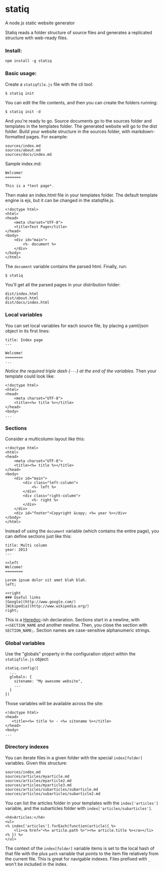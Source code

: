 statiq
======

A node.js static website generator

Statiq reads a folder structure of source files and generates a replicated structure with web-ready files.

### Install:

    npm install -g statiq

### Basic usage:

Create a `statiqfile.js` file with the cli tool:

    $ statiq init

You can edit the file contents, and then you can create the folders running:

    $ statiq init -d

And you're ready to go. Source documents go to the sources folder and templates in the templates folder. The generated website will go to the dist folder. Build your website structure in the sources folder, with markdown-formatted pages. For example:

    sources/index.md
    sources/about.md
    sources/docs/index.md

Sample index.md:

    Welcome!
    =======
    
    This is a *test page*.

Then make an index.html file in your templates folder. The default template engine is ejs, but it can be changed in the statiqfile.js.

    <!doctype html>
    <html>
    <head>
        <meta charset="UTF-8">
        <title>Test Page</title>
    </head>
    <body>
        <div id="main">
            <%- document %>
        </div>
    </body>
    </html>

The `document` variable contains the parsed html.
Finally, run:

    $ statiq

You'll get all the parsed pages in your distribution folder:

    dist/index.html
    dist/about.html
    dist/docs/index.html

### Local variables

You can set local variables for each source file, by placing a yaml/json object in its first lines:

    title: Index page
    ---
    
    Welcome!
    ========
    ...


*Notice the required triple dash (`---`) at the end of the variables.*
Then your template could look like:

    <!doctype html>
    <html>
    <head>
        <meta charset="UTF-8">
        <title><%= title %></title>
    </head>
    <body>
    ...

### Sections

Consider a multicolumn layout like this:

    <!doctype html>
    <html>
    <head>
        <meta charset="UTF-8">
        <title><%= title %></title>
    </head>
    <body>
        <div id="main">
            <div class="left-column">
                <%- left %>
            </div>
            <div class="right-column">
                <%- right %>
            </div>
        </div>
        <div id="footer">Copyright &copy; <%= year %></div>
    </body>
    </html>

Instead of using the `document` variable (which contains the entire page), you can define sections just like this:

    title: Multi column
    year: 2013
    ---
    
    <<left
    Welcome!
    ========
    
    Lorem ipsum dolor sit amet blah blah.
    left;
    
    <<right
    ### Useful links
    [Google](http://www.google.com/)
    [Wikipedia](http://www.wikipedia.org/)
    right;

This is a [Heredoc](http://en.wikipedia.org/wiki/Here_document)-ish declaration.
Sections start in a newline, with `<<SECTION_NAME` and another newline.
Then, you close the section with `SECTION_NAME;`.
Section names are case-sensitive alphanumeric strings.

### Global variables

Use the "globals" property in the configuration object within the `statiqfile.js` object:

    statiq.config({
      ...
      globals: {
        sitename: "My awesome website",
        ...
      }
    })

Those variables will be available across the site:

    <!doctype html>
    <head>
       <title><%= title %> - <%= sitename %></title>
    </head>
    <body>
    ...

### Directory indexes

You can iterate files in a given folder with the special `index[folder]` variables.
Given this structure:

    sources/index.md
    sources/articles/myarticle.md
    sources/articles/myarticle2.md
    sources/articles/myarticle3.md
    sources/articles/subarticles/subarticle.md
    sources/articles/subarticles/subarticle2.md

You can list the articles folder in your templates with the `index['articles']` variable, and the subarticles folder with `index['articles/subarticles']`.

    <h4>Articles:</h4>
    <ul>
    <% index['articles'].forEach(function(article){ %>
        <li><a href="<%= article.path %>"><%= article.title %></a></li>
    <% }) %>
    </ul>

The context of the `index[folder]` variable items is set to the local hash of that file with the plus `path` variable that points to the item file relatively from the current file. This is great for navigable indexes.
Files prefixed with `_` won't be included in the index.
